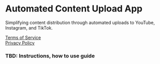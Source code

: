 # Automated Content Upload App

Simplifying content distribution through automated uploads to YouTube, Instagram, and TikTok.

[Terms of Service](/docs/Terms%20of%20Service.md)  
[Privacy Policy](/docs/Privacy%20Policy.md)

### TBD: Instructions, how to use guide
